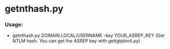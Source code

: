 # getnthash.py

### Usage:

 - getnthash.py DOMAIN.LOCAL/USERNAME -key YOUR_ASREP_KEY (Get NTLM hash. You can get the ASREP key with gettgtpkinit.py)
